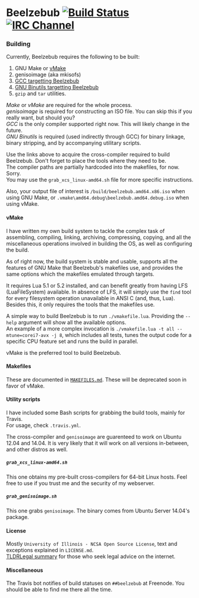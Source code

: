 # Beelzebub [![Build Status](https://travis-ci.org/vercas/Beelzebub.svg?branch=master)](https://travis-ci.org/vercas/Beelzebub) [![IRC Channel](https://img.shields.io/badge/IRC-beelzebub-blue.svg)](http://webchat.freenode.net/?channels=%23%23beelzebub)

### Building

Currently, Beelzebub requires the following to be built:  

 1. GNU Make or [vMake](https://github.com/vercas/vMake)
 2. genisoimage (aka mkisofs)
 3. [GCC targetting Beelzebub](https://github.com/vercas/Beelzebub-toolchains)
 4. [GNU Binutils targetting Beelzebub](https://github.com/vercas/Beelzebub-toolchains)
 5. `gzip` and `tar` utilities.

*Make* or *vMake* are required for the whole process.  
*genisoimage* is required for constructing an ISO file. You can skip this if you really want, but should you?  
*GCC* is the only compiler supported right now. This will likely change in the future.  
*GNU Binutils* is required (used indirectly through GCC) for binary linkage, binary stripping, and by accompanying utilitary scripts.  

Use the links above to acquire the cross-compiler required to build Beelzebub. Don't forget to place the tools where they need to be.  
The compiler paths are partially hardcoded into the makefiles, for now. Sorry.  
You may use the `grab_xcs_linux-amd64.sh` file for more specific instructions.  

Also, your output file of interest is `/build/beelzebub.amd64.x86.iso` when using GNU Make, or `.vmake\amd64.debug\beelzebub.amd64.debug.iso` when using vMake.  

#### vMake

I have written my own build system to tackle the complex task of assembling, compiling, linking, archiving, compressing, copying, and all the miscellaneous operations involved in building the OS, as well as configuring the build.  

As of right now, the build system is stable and usable, supports all the features of GNU Make that Beelzebub's makefiles use, and provides the same options which the makefiles emulated through targets.  

It requires Lua 5.1 or 5.2 installed, and can benefit greatly from having LFS (LuaFileSystem) available. In absence of LFS, it will simply use the `find` tool for every filesystem operation unavailable in ANSI C (and, thus, Lua).  
Besides this, it only requires the tools that the makefiles use.  

A simple way to build Beelzebub is to run `./vmakefile.lua`. Providing the `--help` argument will show all the available options.  
An example of a more complex invocation is `./vmakefile.lua -t all --mtune=corei7-avx -j 8`, which includes all tests, tunes the output code for a specific CPU feature set and runs the build in parallel.  

vMake is the preferred tool to build Beelzebub.

#### Makefiles

These are documented in [`MAKEFILES.md`](https://github.com/vercas/Beelzebub/blob/master/MAKEFILES.md). These will be deprecated soon in favor of vMake.

#### Utility scripts

I have included some Bash scripts for grabbing the build tools, mainly for Travis.  
For usage, check `.travis.yml`.  

The cross-compiler and `genisoimage` are guarenteed to work on Ubuntu 12.04 and 14.04. It is very likely that it will work on all versions in-between, and other distros as well.  

##### `grab_xcs_linux-amd64.sh`

This one obtains my pre-built cross-compilers for 64-bit Linux hosts. Feel free to use if you trust me and the security of my webserver.  

##### `grab_genisoimage.sh`

This one grabs `genisoimage`. The binary comes from Ubuntu Server 14.04's package.  

#### License

Mostly `University of Illinois - NCSA Open Source License`, text and exceptions explained in `LICENSE.md`.  
[TLDRLegal summary](https://tldrlegal.com/l/ncsa) for those who seek legal advice on the internet.  

#### Miscellaneous

The Travis bot notifies of build statuses on `##beelzebub` at Freenode.
You should be able to find me there all the time.  

